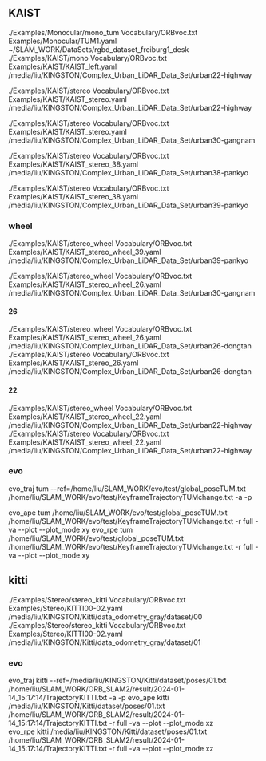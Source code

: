 ## KAIST
./Examples/Monocular/mono_tum Vocabulary/ORBvoc.txt Examples/Monocular/TUM1.yaml ~/SLAM_WORK/DataSets/rgbd_dataset_freiburg1_desk
./Examples/KAIST/mono Vocabulary/ORBvoc.txt Examples/KAIST/KAIST_left.yaml /media/liu/KINGSTON/Complex_Urban_LiDAR_Data_Set/urban22-highway

./Examples/KAIST/stereo Vocabulary/ORBvoc.txt Examples/KAIST/KAIST_stereo.yaml /media/liu/KINGSTON/Complex_Urban_LiDAR_Data_Set/urban22-highway

./Examples/KAIST/stereo Vocabulary/ORBvoc.txt Examples/KAIST/KAIST_stereo.yaml /media/liu/KINGSTON/Complex_Urban_LiDAR_Data_Set/urban30-gangnam

./Examples/KAIST/stereo Vocabulary/ORBvoc.txt Examples/KAIST/KAIST_stereo_38.yaml /media/liu/KINGSTON/Complex_Urban_LiDAR_Data_Set/urban38-pankyo

./Examples/KAIST/stereo Vocabulary/ORBvoc.txt Examples/KAIST/KAIST_stereo_38.yaml /media/liu/KINGSTON/Complex_Urban_LiDAR_Data_Set/urban39-pankyo

### wheel
./Examples/KAIST/stereo_wheel Vocabulary/ORBvoc.txt Examples/KAIST/KAIST_stereo_wheel_39.yaml /media/liu/KINGSTON/Complex_Urban_LiDAR_Data_Set/urban39-pankyo

./Examples/KAIST/stereo_wheel Vocabulary/ORBvoc.txt Examples/KAIST/KAIST_stereo_wheel_26.yaml /media/liu/KINGSTON/Complex_Urban_LiDAR_Data_Set/urban30-gangnam

#### 26
./Examples/KAIST/stereo_wheel Vocabulary/ORBvoc.txt Examples/KAIST/KAIST_stereo_wheel_26.yaml /media/liu/KINGSTON/Complex_Urban_LiDAR_Data_Set/urban26-dongtan
./Examples/KAIST/stereo Vocabulary/ORBvoc.txt Examples/KAIST/KAIST_stereo_26.yaml /media/liu/KINGSTON/Complex_Urban_LiDAR_Data_Set/urban26-dongtan

#### 22
./Examples/KAIST/stereo_wheel Vocabulary/ORBvoc.txt Examples/KAIST/KAIST_stereo_wheel_22.yaml /media/liu/KINGSTON/Complex_Urban_LiDAR_Data_Set/urban22-highway
./Examples/KAIST/stereo Vocabulary/ORBvoc.txt Examples/KAIST/KAIST_stereo_wheel_22.yaml /media/liu/KINGSTON/Complex_Urban_LiDAR_Data_Set/urban22-highway

### evo
evo_traj tum --ref=/home/liu/SLAM_WORK/evo/test/global_poseTUM.txt /home/liu/SLAM_WORK/evo/test/KeyframeTrajectoryTUMchange.txt -a  -p

evo_ape tum /home/liu/SLAM_WORK/evo/test/global_poseTUM.txt /home/liu/SLAM_WORK/evo/test/KeyframeTrajectoryTUMchange.txt -r full -va --plot --plot_mode xy
evo_rpe tum /home/liu/SLAM_WORK/evo/test/global_poseTUM.txt /home/liu/SLAM_WORK/evo/test/KeyframeTrajectoryTUMchange.txt -r full -va --plot --plot_mode xy

## kitti
./Examples/Stereo/stereo_kitti Vocabulary/ORBvoc.txt Examples/Stereo/KITTI00-02.yaml /media/liu/KINGSTON/Kitti/data_odometry_gray/dataset/00
./Examples/Stereo/stereo_kitti Vocabulary/ORBvoc.txt Examples/Stereo/KITTI00-02.yaml /media/liu/KINGSTON/Kitti/data_odometry_gray/dataset/01

### evo
evo_traj kitti --ref=/media/liu/KINGSTON/Kitti/dataset/poses/01.txt /home/liu/SLAM_WORK/ORB_SLAM2/result/2024-01-14_15:17:14/TrajectoryKITTI.txt -a  -p
evo_ape kitti /media/liu/KINGSTON/Kitti/dataset/poses/01.txt /home/liu/SLAM_WORK/ORB_SLAM2/result/2024-01-14_15:17:14/TrajectoryKITTI.txt -r full -va --plot --plot_mode xz  
evo_rpe kitti /media/liu/KINGSTON/Kitti/dataset/poses/01.txt /home/liu/SLAM_WORK/ORB_SLAM2/result/2024-01-14_15:17:14/TrajectoryKITTI.txt  -r full -va --plot --plot_mode xz 









